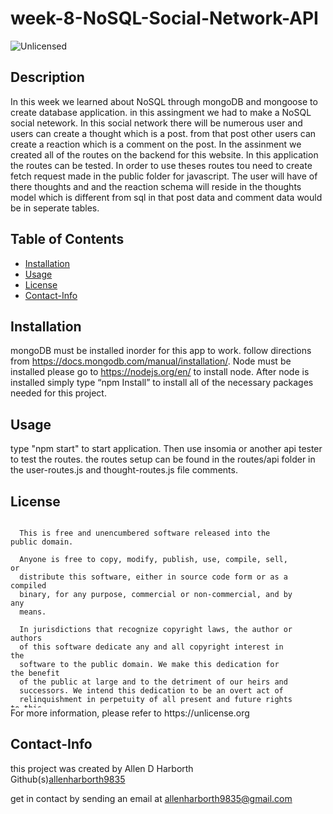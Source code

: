 # week-8-NoSQL-Social-Network-API
<img src="https://img.shields.io/badge/license-Unlicensed-blue" alt="Unlicensed">   

## Description

In this week we learned about NoSQL through mongoDB and mongoose to create database application. in this assingment we had to make a NoSQL social netework. In this social network there will be numerous user and users can create a thought which is a post. from that post other users can create a reaction which is a comment on the post. In the assinment we created all of the routes on the backend for this website. In this application the routes can be tested. In order to use theses routes tou need to create fetch request made in the public folder for javascript. The user will have of there thoughts and and the reaction schema will reside in the thoughts model which is different from sql in that post data and comment data would be in seperate tables.

## Table of Contents
  * [Installation](#installation)
  * [Usage](#usage)
  * [License](#license)
  * [Contact-Info](#contact-info)

## Installation  

mongoDB must be installed inorder for this app to work. follow directions from https://docs.mongodb.com/manual/installation/.
Node must be installed please go to https://nodejs.org/en/ to install node.
After node is installed simply type “npm Install” to install all of the necessary packages needed for this project.

## Usage

type "npm start" to start application. Then use insomia or another api tester to test the routes. the routes setup can be found in the routes/api folder in the user-routes.js and thought-routes.js file comments.

## License
  <div style="height:300px; width:90%; overflow:auto;">

      This is free and unencumbered software released into the public domain.
    
      Anyone is free to copy, modify, publish, use, compile, sell, or
      distribute this software, either in source code form or as a compiled
      binary, for any purpose, commercial or non-commercial, and by any
      means.
      
      In jurisdictions that recognize copyright laws, the author or authors
      of this software dedicate any and all copyright interest in the
      software to the public domain. We make this dedication for the benefit
      of the public at large and to the detriment of our heirs and
      successors. We intend this dedication to be an overt act of
      relinquishment in perpetuity of all present and future rights to this
      software under copyright law.
      
      THE SOFTWARE IS PROVIDED "AS IS", WITHOUT WARRANTY OF ANY KIND,
      EXPRESS OR IMPLIED, INCLUDING BUT NOT LIMITED TO THE WARRANTIES OF
      MERCHANTABILITY, FITNESS FOR A PARTICULAR PURPOSE AND NONINFRINGEMENT.
      IN NO EVENT SHALL THE AUTHORS BE LIABLE FOR ANY CLAIM, DAMAGES OR
      OTHER LIABILITY, WHETHER IN AN ACTION OF CONTRACT, TORT OR OTHERWISE,
      ARISING FROM, OUT OF OR IN CONNECTION WITH THE SOFTWARE OR THE USE OR
      OTHER DEALINGS IN THE SOFTWARE.
  </div>
For more information, please refer to https://unlicense.org

## Contact-Info
this project was created by Allen D Harborth  
Github(s)[allenharborth9835](https://github.com/allenharborth9835)

get in contact by sending an email at allenharborth9835@gmail.com